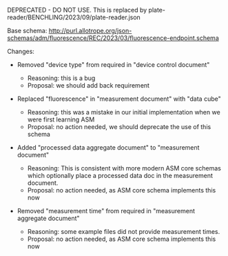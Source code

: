 DEPRECATED - DO NOT USE. This is replaced by plate-reader/BENCHLING/2023/09/plate-reader.json

Base schema: http://purl.allotrope.org/json-schemas/adm/fluorescence/REC/2023/03/fluorescence-endpoint.schema

Changes:

* Removed "device type" from required in "device control document"
  * Reasoning: this is a bug
  * Proposal: we should add back requirement

* Replaced "fluorescence" in "measurement document" with "data cube"
  * Reasoning: this was a mistake in our initial implementation when we were first learning ASM
  * Proposal: no action needed, we should deprecate the use of this schema

* Added "processed data aggregate document" to "measurement document"
  * Reasoning: This is consistent with more modern ASM core schemas which optionally place a processed data doc in the measurement document.
  * Proposal: no action needed, as ASM core schema implements this now

* Removed "measurement time" from required in "measurement aggregate document"
  * Reasoning: some example files did not provide measurement times.
  * Proposal: no action needed, as ASM core schema implements this now

